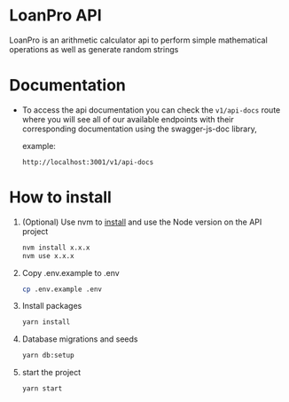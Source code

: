 # LoanPro API

LoanPro is an arithmetic calculator api to perform simple mathematical operations as well as generate random strings

# Documentation

- To access the api documentation you can check the `v1/api-docs` route where you will see all of our available endpoints with their corresponding documentation using the swagger-js-doc library,

    example:

    `http://localhost:3001/v1/api-docs`


# How to install

1. (Optional) Use nvm to [install](https://github.com/nvm-sh/nvm#usage) and use the Node version on the API project
    
    ```bash
    nvm install x.x.x
    nvm use x.x.x
    ```
    
2. Copy .env.example to .env
    
    ```bash
    cp .env.example .env
    ```
    
3. Install packages
    
    ```bash
    yarn install
    ```
    
4. Database migrations and seeds
    
    ```bash
    yarn db:setup
    ```

5. start the project
    
    ```bash
    yarn start
    ```